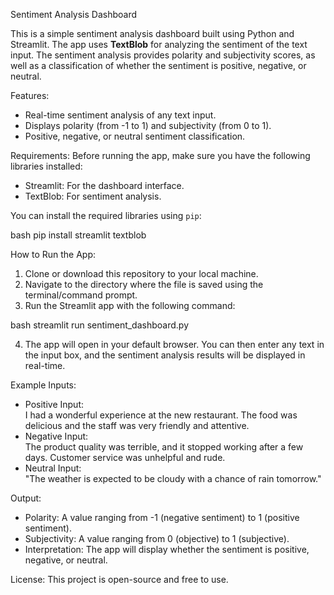  Sentiment Analysis Dashboard

This is a simple sentiment analysis dashboard built using Python and Streamlit. The app uses **TextBlob** for analyzing the sentiment of the text input. The sentiment analysis provides polarity and subjectivity scores, as well as a classification of whether the sentiment is positive, negative, or neutral.

 Features:
- Real-time sentiment analysis of any text input.
- Displays polarity (from -1 to 1) and subjectivity (from 0 to 1).
- Positive, negative, or neutral sentiment classification.

 Requirements:
Before running the app, make sure you have the following libraries installed:
- Streamlit: For the dashboard interface.
- TextBlob: For sentiment analysis.

You can install the required libraries using `pip`:

bash
pip install streamlit textblob


 How to Run the App:

1. Clone or download this repository to your local machine.
2. Navigate to the directory where the file is saved using the terminal/command prompt.
3. Run the Streamlit app with the following command:

bash
streamlit run sentiment_dashboard.py


4. The app will open in your default browser. You can then enter any text in the input box, and the sentiment analysis results will be displayed in real-time.

 Example Inputs:
- Positive Input:  
    I had a wonderful experience at the new restaurant. The food was delicious and the staff was very friendly and attentive.
- Negative Input:  
    The product quality was terrible, and it stopped working after a few days. Customer service was unhelpful and rude.
- Neutral Input:  
    "The weather is expected to be cloudy with a chance of rain tomorrow."

Output:
- Polarity: A value ranging from -1 (negative sentiment) to 1 (positive sentiment).
- Subjectivity: A value ranging from 0 (objective) to 1 (subjective).
- Interpretation: The app will display whether the sentiment is positive, negative, or neutral.

 License:
This project is open-source and free to use.



